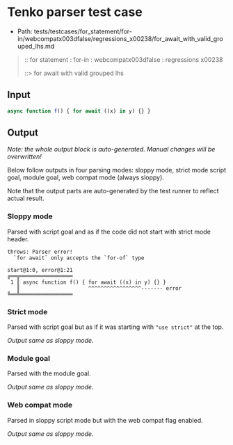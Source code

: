 # Tenko parser test case

- Path: tests/testcases/for_statement/for-in/webcompatx003dfalse/regressions_x00238/for_await_with_valid_grouped_lhs.md

> :: for statement : for-in : webcompatx003dfalse : regressions x00238
>
> ::> for await with valid grouped lhs

## Input

`````js
async function f() { for await ((x) in y) {} }
`````

## Output

_Note: the whole output block is auto-generated. Manual changes will be overwritten!_

Below follow outputs in four parsing modes: sloppy mode, strict mode script goal, module goal, web compat mode (always sloppy).

Note that the output parts are auto-generated by the test runner to reflect actual result.

### Sloppy mode

Parsed with script goal and as if the code did not start with strict mode header.

`````
throws: Parser error!
  `for await` only accepts the `for-of` type

start@1:0, error@1:21
╔══╦═════════════════
 1 ║ async function f() { for await ((x) in y) {} }
   ║                      ^^^^^^^^^^^^^^^^^------- error
╚══╩═════════════════

`````

### Strict mode

Parsed with script goal but as if it was starting with `"use strict"` at the top.

_Output same as sloppy mode._

### Module goal

Parsed with the module goal.

_Output same as sloppy mode._

### Web compat mode

Parsed in sloppy script mode but with the web compat flag enabled.

_Output same as sloppy mode._
